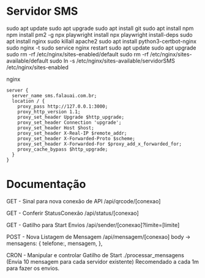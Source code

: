 # Servidor SMS

sudo apt update
sudo apt upgrade
sudo apt install git
sudo apt install npm
npm install pm2 -g
npx playwright install
npx playwright install-deps
sudo apt install nginx
sudo killall apache2
sudo apt install python3-certbot-nginx
sudo nginx -t
sudo service nginx restart
sudo apt update
sudo apt upgrade
sudo rm -rf /etc/nginx/sites-enabled/default
sudo rm -rf /etc/nginx/sites-available/default
sudo ln -s /etc/nginx/sites-available/servidorSMS /etc/nginx/sites-enabled

nginx
```
server {
  server_name sms.falauai.com.br;
  location / {
    proxy_pass http://127.0.0.1:3000;
    proxy_http_version 1.1;
    proxy_set_header Upgrade $http_upgrade;
    proxy_set_header Connection 'upgrade';
    proxy_set_header Host $host;
    proxy_set_header X-Real-IP $remote_addr;
    proxy_set_header X-Forwarded-Proto $scheme;
    proxy_set_header X-Forwarded-For $proxy_add_x_forwarded_for;
    proxy_cache_bypass $http_upgrade;
  }
}
```


# Documentação

GET - Sinal para nova conexão de API 
/api/qrcode/[conexao]

GET - Conferir StatusConexão
/api/status/[conexao]

GET - Gatilho para Start Envios 
/api/sender/[conexao]?limite=[limite]

POST - Nova Listagem de Mensagem
/api/mensagem/[conexao]
body -> mensagens: {
        telefone:,
        mensagem,
      },

CRON - Manipular e controlar Gatilho de Start
./processar_mensagens (Envia 10 mensagem para cada servidor existente)
Recomendado  a cada 1m para fazer os envios.